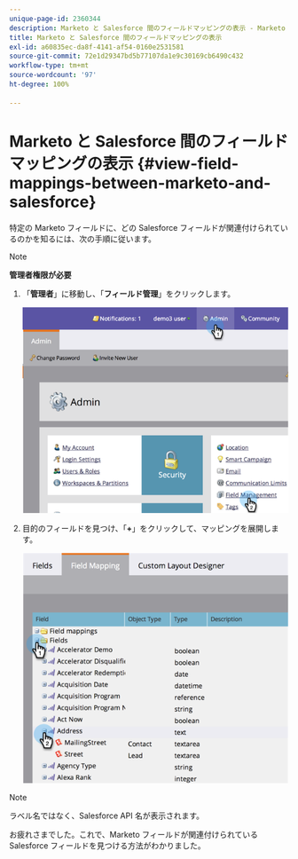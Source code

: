 ```yaml
---
unique-page-id: 2360344
description: Marketo と Salesforce 間のフィールドマッピングの表示 - Marketo ドキュメント - 製品ドキュメント
title: Marketo と Salesforce 間のフィールドマッピングの表示
exl-id: a60835ec-da8f-4141-af54-0160e2531581
source-git-commit: 72e1d29347bd5b77107da1e9c30169cb6490c432
workflow-type: tm+mt
source-wordcount: '97'
ht-degree: 100%

---
```


# Marketo と Salesforce 間のフィールドマッピングの表示 {#view-field-mappings-between-marketo-and-salesforce}

特定の Marketo フィールドに、どの Salesforce フィールドが関連付けられているのかを知るには、次の手順に従います。

>[!NOTE]
>
>**管理者権限が必要**

1. 「**管理者**」に移動し、「**フィールド管理**」をクリックします。

   ![](assets/image2014-9-19-9-3a54-3a26.png)

1. 目的のフィールドを見つけ、「**+**」をクリックして、マッピングを展開します。

   ![](assets/image2014-9-19-9-3a54-3a34.png)

>[!NOTE]
>
>ラベル名ではなく、Salesforce API 名が表示されます。

お疲れさまでした。これで、Marketo フィールドが関連付けられている Salesforce フィールドを見つける方法がわかりました。
